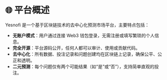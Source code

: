 # 🌐 平台概述

Yesnofi 是一个基于区块链技术的去中心化预测市场平台，主要特点包括：

* **无账户模式**：用户通过连接 Web3 钱包登录，无需注册或填写繁琐的个人信息。
* **完全开源**：平台源码公开，任何人都可以审计、使用或贡献代码。
* **去中心化**：所有数据、投注记录和问题创建均在区块链上记录，确保公平、公正和透明。
* **二元预测**：每个问题仅有两个可能结果（如“是”或“否”），支持简单直观的投注。
